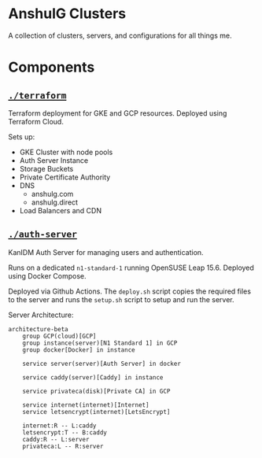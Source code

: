 # AnshulG Clusters

A collection of clusters, servers, and configurations for all things me.

# Components

## [`./terraform`](./terraform/)

Terraform deployment for GKE and GCP resources.
Deployed using Terraform Cloud.

Sets up:

- GKE Cluster with node pools
- Auth Server Instance
- Storage Buckets
- Private Certificate Authority
- DNS
    - anshulg.com
    - anshulg.direct
- Load Balancers and CDN

## [`./auth-server`](./auth-server/)

KanIDM Auth Server for managing users and authentication.

Runs on a dedicated `n1-standard-1` running OpenSUSE Leap 15.6.
Deployed using Docker Compose.

Deployed via Github Actions.
The `deploy.sh` script copies the required files to the server
and runs the `setup.sh` script to setup and run the server.

Server Architecture:
```mermaid
architecture-beta
    group GCP(cloud)[GCP]
    group instance(server)[N1 Standard 1] in GCP
    group docker[Docker] in instance

    service server(server)[Auth Server] in docker

    service caddy(server)[Caddy] in instance

    service privateca(disk)[Private CA] in GCP

    service internet(internet)[Internet]
    service letsencrypt(internet)[LetsEncrypt]

    internet:R -- L:caddy
    letsencrypt:T -- B:caddy
    caddy:R -- L:server
    privateca:L -- R:server
```
